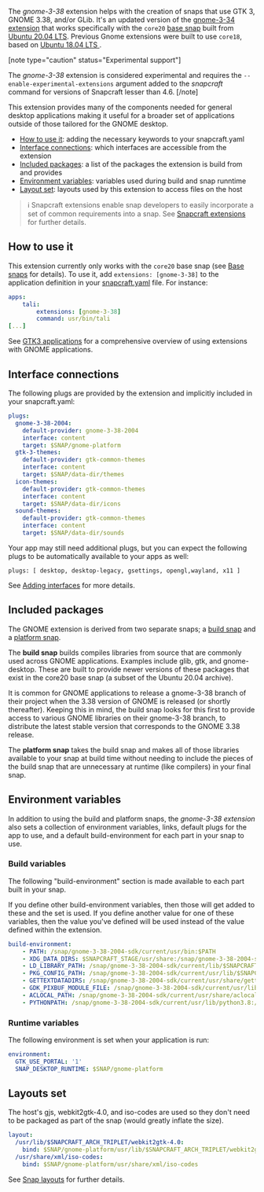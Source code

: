 The _gnome-3-38_ extension helps with the creation of snaps that use GTK 3, GNOME 3.38, and/or GLib. It's an updated version of the [gnome-3-34 extension](/t/the-gnome-3-34-extension/18485) that works specifically with the `core20` [base snap](/t/base-snaps/11198) built from [Ubuntu 20.04 LTS](http://releases.ubuntu.com/20.04/). Previous Gnome extensions were built to use `core18`, based on [Ubuntu 18.04 LTS ](http://releases.ubuntu.com/18.04/).

[note type="caution" status="Experimental support"]

The _gnome-3-38_ extension is considered experimental and requires the `--enable-experimental-extensions` argument added to the _snapcraft_ command for versions of Snapcraft lesser than 4.6.
[/note]

This extension provides many of the components needed for general desktop applications making it useful for a broader set of applications outside of those tailored for the GNOME desktop.

- [How to use it](#heading--how): adding the necessary keywords to your snapcraft.yaml
- [Interface connections](#heading--plugs): which interfaces are accessible from the extension
- [Included packages](#heading--packages): a list of the packages the extension is build from and provides
- [Environment variables](#heading--environment): variables used during build and snap runntime
- [Layout set](#heading--layouts): layouts used by this extension to access files on the host

> ℹ  Snapcraft extensions enable snap developers to easily incorporate a set of common requirements into a snap. See [Snapcraft extensions](/t/snapcraft-extensions/13486) for further details.

<h2 id='heading--how'>How to use it</h2>

This extension currently only works with the `core20` base snap (see [Base snaps](/t/base-snaps/11198) for details). To use it, add `extensions: [gnome-3-38]` to the application definition in your [snapcraft.yaml](/t/creating-snapcraft-yaml/11666) file. For instance:

```yaml
apps:
    tali:
        extensions: [gnome-3-38]
        command: usr/bin/tali
[...]
```

See [GTK3 applications](/t/gtk3-applications/13483) for a comprehensive overview of using extensions with GNOME applications.

<h2 id='heading--plugs'>Interface connections</h2>

The following plugs are provided by the extension and implicitly included in your snapcraft.yaml:

```yaml
plugs:
  gnome-3-38-2004:
    default-provider: gnome-3-38-2004
    interface: content
    target: $SNAP/gnome-platform
  gtk-3-themes:
    default-provider: gtk-common-themes
    interface: content
    target: $SNAP/data-dir/themes
  icon-themes:
    default-provider: gtk-common-themes
    interface: content
    target: $SNAP/data-dir/icons
  sound-themes:
    default-provider: gtk-common-themes
    interface: content
    target: $SNAP/data-dir/sounds
```

Your app may still  need additional plugs, but you can expect the following plugs to be automatically available to your apps as well:

```
plugs: [ desktop, desktop-legacy, gsettings, opengl,wayland, x11 ]
```

See [Adding interfaces](/t/adding-interfaces/13123) for more details.

<h2 id='heading--packages'>Included packages</h2>

The GNOME extension is derived from two separate snaps; a [build snap](https://github.com/ubuntu/gnome-sdk/blob/gnome-3-38-2004-sdk/snapcraft.yaml) and a [platform snap](https://github.com/ubuntu/gnome-sdk/blob/gnome-3-38-2004/snapcraft.yaml).

The **build snap** builds compiles libraries from source that are commonly used across GNOME applications. Examples include glib, gtk, and gnome-desktop. These are built to provide newer versions of these packages that exist in the core20 base snap (a subset of the Ubuntu 20.04 archive).

It is common for GNOME applications to release a gnome-3-38 branch of their project when the 3.38 version of GNOME is released (or shortly thereafter). Keeping this in mind, the build snap looks for this first to provide access to various GNOME libraries on their gnome-3-38 branch, to distribute the latest stable version that corresponds to the GNOME 3.38 release.

The **platform snap** takes the build snap and makes all of those libraries available to your snap at build time without needing to include the pieces of the build snap that are unnecessary at runtime (like compilers) in your final snap.

<h2 id='heading--environment'>Environment variables</h2>

In addition to using the build and platform snaps, the _gnome-3-38 extension_ also sets a collection of environment variables, links, default plugs for the app to use, and a default build-environment for each part in your snap to use.

### Build variables

The following "build-environment" section is made available to each part built in your snap.

If you define other build-environment variables, then those will get added to these and the set is used. If you define another value for one of these variables, then the value you've defined will be used instead of the value defined within the extension.

```yaml
build-environment:
    - PATH: /snap/gnome-3-38-2004-sdk/current/usr/bin:$PATH
    - XDG_DATA_DIRS: $SNAPCRAFT_STAGE/usr/share:/snap/gnome-3-38-2004-sdk/current/usr/share:/usr/share:$XDG_DATA_DIRS
    - LD_LIBRARY_PATH: /snap/gnome-3-38-2004-sdk/current/lib/$SNAPCRAFT_ARCH_TRIPLET:/snap/gnome-3-38-2004-sdk/current/usr/lib/$SNAPCRAFT_ARCH_TRIPLET:/snap/gnome-3-38-2004-sdk/current/usr/lib:/snap/gnome-3-38-2004-sdk/current/usr/lib/vala-current:/snap/gnome-3-38-2004-sdk/current/usr/lib/$SNAPCRAFT_ARCH_TRIPLET/pulseaudio${LD_LIBRARY_PATH:+:$LD_LIBRARY_PATH}
    - PKG_CONFIG_PATH: /snap/gnome-3-38-2004-sdk/current/usr/lib/$SNAPCRAFT_ARCH_TRIPLET/pkgconfig:/snap/gnome-3-38-2004-sdk/current/usr/lib/pkgconfig:/snap/gnome-3-38-2004-sdk/current/usr/share/pkgconfig:$PKG_CONFIG_PATH
    - GETTEXTDATADIRS: /snap/gnome-3-38-2004-sdk/current/usr/share/gettext-current:$GETTEXTDATADIRS
    - GDK_PIXBUF_MODULE_FILE: /snap/gnome-3-38-2004-sdk/current/usr/lib/$SNAPCRAFT_ARCH_TRIPLET/gdk-pixbuf-current/loaders.cache
    - ACLOCAL_PATH: /snap/gnome-3-38-2004-sdk/current/usr/share/aclocal${ACLOCAL_PATH:+:$ACLOCAL_PATH}
    - PYTHONPATH: /snap/gnome-3-38-2004-sdk/current/usr/lib/python3.8:/snap/gnome-3-38-2004-sdk/current/usr/lib/python3/dist-packages${PYTHONPATH:+:$PYTHONPATH}
```

### Runtime variables

The following environment is set when your application is run:

```yaml
environment:
  GTK_USE_PORTAL: '1'
  SNAP_DESKTOP_RUNTIME: $SNAP/gnome-platform
```

<h2 id='heading--layouts'>Layouts set</h2>

The host's gjs, webkit2gtk-4.0, and iso-codes are used so they don't need to be packaged as part of the snap (would greatly inflate the size).

```yaml
layout:
  /usr/lib/$SNAPCRAFT_ARCH_TRIPLET/webkit2gtk-4.0:
    bind: $SNAP/gnome-platform/usr/lib/$SNAPCRAFT_ARCH_TRIPLET/webkit2gtk-4.0
  /usr/share/xml/iso-codes:
    bind: $SNAP/gnome-platform/usr/share/xml/iso-codes
```

See [Snap layouts](/t/snap-layouts/7207) for further details.